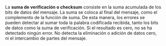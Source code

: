 La **suma de verificación o checksum** consiste en la suma acumulada de los bits de datos del mensaje. La suma se coloca al final del mensaje, como el complemento de la función de suma. De esta manera, los errores se pueden detectar al sumar toda la palabra codificada recibida, tanto los bits de datos como la suma de verificación. Si el resultado es cero, no se ha detectado ningún error. No detecta la eliminación o adición de datos cero, ni el intercambio de partes del mensaje.